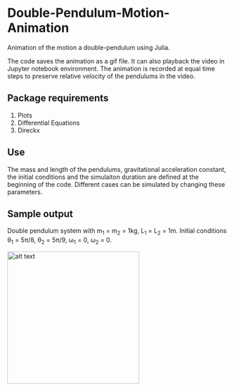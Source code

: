 # Double-Pendulum-Motion-Animation
Animation of the motion a double-pendulum using Julia.

The code saves the animation as a gif file. It can also playback the video in Jupyter notebook environment. The animation is recorded at equal time steps to preserve relative velocity of the pendulums in the video.

## Package requirements
 1. Plots
 2. Differential Equations
 3. Direckx

## Use
The mass and length of the pendulums, gravitational acceleration constant, the initial conditions and the simulaiton duration are defined at the beginning of the code. Different cases can be simulated by changing these parameters. 




## Sample output
Double pendulum system with m<sub>1</sub> = m<sub>2</sub> = 1kg, L<sub>1</sub> = L<sub>2</sub> = 1m. Initial conditions θ<sub>1</sub> = 5π/8, θ<sub>2</sub> = 5π/9, ω<sub>1</sub> = 0, ω<sub>2</sub> = 0.


<img src="https://github.com/zaman13/Double-Pendulum-Motion-Animation/blob/master/sample_output.gif" alt="alt text" width="300">
